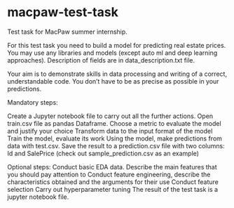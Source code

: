 # macpaw-test-task
Test task for MacPaw summer internship.

For this test task you need to build a model for predicting real estate prices. You may use any libraries and models (except auto ml and deep learning approaches). Description of fields are in data_description.txt file.

Your aim is to demonstrate skills in data processing and writing of a correct, understandable code. You don’t have to be as precise as possible in your predictions.

Mandatory steps:

Create a Jupyter notebook file to carry out all the further actions.
Open train.csv file as pandas Dataframe.
Choose a metric to evaluate the model and justify your choice
Transform data to the input format of the model
Train the model, evaluate its work
Using the model, make predictions from data with test.csv. Save the result to a prediction.csv file with two columns: Id and SalePrice (check out sample_prediction.csv as an example)


Optional steps:
Conduct basic EDA data. Describe the main features that you should pay attention to
Conduct feature engineering, describe the characteristics obtained and the arguments for their use
Conduct feature selection
Carry out hyperparameter tuning
The result of the test task is a jupyter notebook file.
